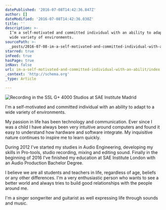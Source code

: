 ```yaml
---
datePublished: '2016-07-08T14:42:36.847Z'
author: []
dateModified: '2016-07-08T14:42:36.030Z'
title: ''
description: >-
  I’m a self-motivated and committed individual with an ability to adapt to a
  wide variety of environments.
sourcePath: >-
  _posts/2016-07-08-im-a-self-motivated-and-committed-individual-with-an-abilit.md
starred: true
inFeed: true
hasPage: true
inNav: false
url: im-a-self-motivated-and-committed-individual-with-an-abilit/index.html
_context: 'http://schema.org'
_type: Article

---
```

![Recording in the SSL G+ 4000 Studios at SAE Institute Madrid](https://the-grid-user-content.s3-us-west-2.amazonaws.com/58491cdc-2f95-4c53-abf4-e3febe150ed7.jpg)

I'm a self-motivated and committed individual with an ability to adapt to a wide variety of environments.

My passion in life has been technology and communication. Ever since I was a child I have always been very intuitive around computers and found it easy to understand how hardware and software integrate. My inquisitive nature continues to inspire me to learn quickly.

During 2012 I've started my studies in Audio Engineering, developing my skills in Pro-tools, studio recording, mixing and editing sound. Finally in the beginning of 2016 I've finished my education at SAE Institute London with an Audio Production Bachelor Degree.

I believe we are all students and teachers in life, regardless of age, beliefs or any other differences. I'm a very enthusiastic person who wants to see a better world and always tries to build good relationships with the people around me.

I'm a singer songwriter and guitarist as well expressing life through sounds and music.